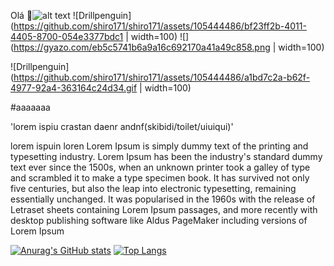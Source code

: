 Olá 👋![alt text](Drillpenguin-1.gif)
![Drillpenguin](https://github.com/shiro171/shiro171/assets/105444486/bf23ff2b-4011-4405-8700-054e3377bdc1 | width=100)
![](https://gyazo.com/eb5c5741b6a9a16c692170a41a49c858.png | width=100)

![Drillpenguin](https://github.com/shiro171/shiro171/assets/105444486/a1bd7c2a-b62f-4977-92a4-363164c24d34.gif | width=100)


#aaaaaaa


'lorem ispiu crastan daenr andnf(skibidi/toilet/uiuiqui)'

lorem ispuin loren Lorem Ipsum is simply dummy text of the printing and typesetting industry. Lorem Ipsum has been the industry's standard dummy text ever since the 1500s, when an unknown printer took a galley of type and scrambled it to make a type specimen book. It has survived not only five centuries, but also the leap into electronic typesetting, remaining essentially unchanged. It was popularised in the 1960s with the release of Letraset sheets containing Lorem Ipsum passages, and more recently with desktop publishing software like Aldus PageMaker including versions of Lorem Ipsum

[![Anurag's GitHub stats](https://github-readme-stats.vercel.app/api?username=shiro171)](https://github.com/shiro171/github-readme-stats)
[![Top Langs](https://github-readme-stats.vercel.app/api/top-langs/?username=anuraghazra&layout=donut-vertical)](https://github.com/shiro171/github-readme-stats)

